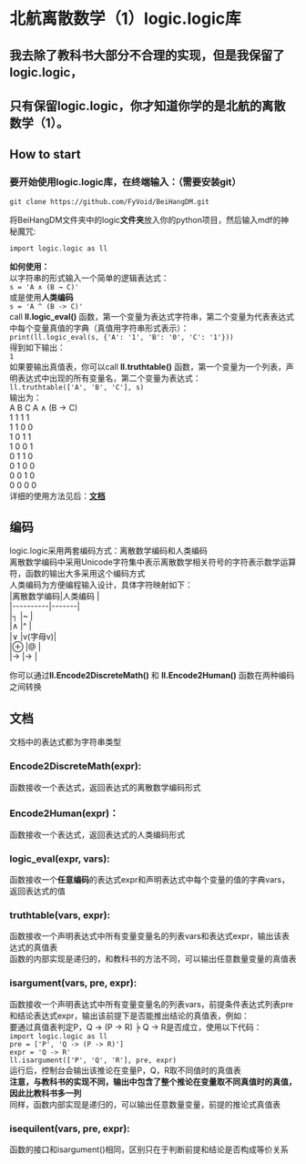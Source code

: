 # 北航离散数学（1）logic.logic库
## 我去除了教科书大部分不合理的实现，但是**我保留了logic.logic，**  
## **只有保留logic.logic，你才知道你学的是北航的离散数学（1）。**
## How to start  
### 要开始使用logic.logic库，在终端输入：（需要安装git）  
`git clone https://github.com/FyVoid/BeiHangDM.git`  
  
将BeiHangDM文件夹中的logic**文件夹**放入你的python项目，然后输入mdf的神秘魔咒:  
  
`import logic.logic as ll`

**如何使用：**  
以字符串的形式输入一个简单的逻辑表达式：  
`s = 'A ∧ (B → C)'`  
或是使用**人类编码**  
`s = 'A ^ (B -> C)'`  
call **ll.logic_eval()** 函数，第一个变量为表达式字符串，第二个变量为代表表达式中每个变量真值的字典（真值用字符串形式表示）：  
`print(ll.logic_eval(s, {'A': '1', 'B': '0', 'C': '1'}))`  
得到如下输出：  
`1`  
如果要输出真值表，你可以call **ll.truthtable()** 函数，第一个变量为一个列表，声明表达式中出现的所有变量名，第二个变量为表达式：  
`ll.truthtable(['A', 'B', 'C'], s)`  
输出为：  
A B C A ∧ (B → C)  
1 1 1       1  
1 1 0       0  
1 0 1       1  
1 0 0       1  
0 1 1       0  
0 1 0       0  
0 0 1       0  
0 0 0       0  
详细的使用方法见后：[**文档**](#文档)

## 编码
logic.logic采用两套编码方式：离散数学编码和人类编码  
离散数学编码中采用Unicode字符集中表示离散数学相关符号的字符表示数学运算符，函数的输出大多采用这个编码方式  
人类编码为方便编程输入设计，具体字符映射如下：  
|离散数学编码|人类编码 |  
|----------|-------|  
|┐         |~      |  
|∧         |^      |  
|∨         |v(字母v)|  
|⊕         |@      |  
|→         |->     |  

你可以通过**ll.Encode2DiscreteMath()** 和 **ll.Encode2Human()** 函数在两种编码之间转换

## 文档
文档中的表达式都为字符串类型
### Encode2DiscreteMath(expr):  
函数接收一个表达式，返回表达式的离散数学编码形式  

### Encode2Human(expr)：
函数接收一个表达式，返回表达式的人类编码形式  

### logic_eval(expr, vars):
函数接收一个**任意编码**的表达式expr和声明表达式中每个变量的值的字典vars，返回表达式的值

### truthtable(vars, expr):
函数接收一个声明表达式中所有变量变量名的列表vars和表达式expr，输出该表达式的真值表  
函数的内部实现是递归的，和教科书的方法不同，可以输出任意数量变量的真值表

### isargument(vars, pre, expr):
函数接收一个声明表达式中所有变量变量名的列表vars，前提条件表达式列表pre和结论表达式expr，输出该前提下是否能推出结论的真值表，例如：  
要通过真值表判定P，Q -> (P -> R) ╞ Q → R是否成立，使用以下代码：  
`import logic.logic as ll`  
`pre = ['P', 'Q -> (P -> R)']`  
`expr = 'Q -> R'`  
`ll.isargument(['P', 'Q', 'R'], pre, expr)`  
运行后，控制台会输出该推论在变量P，Q，R取不同值时的真值表  
**注意，与教科书的实现不同，输出中包含了整个推论在变量取不同真值时的真值，因此比教科书多一列**  
同样，函数内部实现是递归的，可以输出任意数量变量，前提的推论式真值表

### isequilent(vars, pre, expr):
函数的接口和isargument()相同，区别只在于判断前提和结论是否构成等价关系